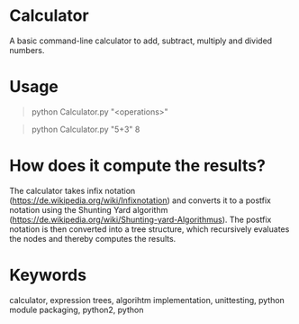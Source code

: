 # Calculator

A basic command-line calculator to add, subtract, multiply and divided numbers. 

# Usage

> python Calculator.py "\<operations\>"

> python Calculator.py "5+3"
8

# How does it compute the results?

The calculator takes infix notation (https://de.wikipedia.org/wiki/Infixnotation) and converts it to a postfix notation using the Shunting Yard algorithm (https://de.wikipedia.org/wiki/Shunting-yard-Algorithmus). The postfix notation is then converted into a tree structure, which recursively evaluates the nodes and thereby computes the results. 

# Keywords
calculator, expression trees, algorihtm implementation, unittesting, python module packaging, python2, python
